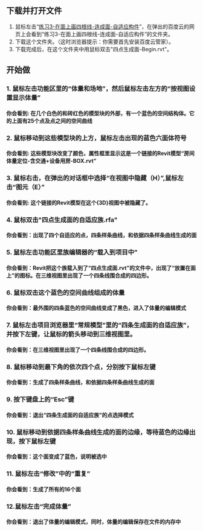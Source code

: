 ## 下载并打开文件

1. 鼠标左击“[练习3-在面上画四根线-连成面-自适应构件](http://pan.baidu.com/s/1Pbbvo)”，在弹出的百度云的网页上会看到“练习3-在面上画四根线-连成面-自适应构件”的文件夹。
2. 下载这个文件夹。（这时浏览器提示：你需要首先安装百度云管家）。
3. 下载完成后，在这个文件夹中用鼠标双击"四点生成面-Begin.rvt"。


## 开始做

### 1. 鼠标左击功能区里的“体量和场地”，然后鼠标左击左方的“按视图设置显示体量”


#### 你会看到: 在几个白色的和砖红色的模型块的外部，有一个蓝色的空间结构体。它的上面有25个点及点之间的空间曲线

### 2. 鼠标移动到这些模型块的上方，鼠标左击出现的蓝色六面体符号


#### 你会看到: 这些模型块改变了颜色，属性框里显示这是一个链接的Revit模型“房间体量定位-含交通+设备用房-BOX.rvt”

### 3. 鼠标右击，在弹出的对话框中选择“在视图中隐藏（H）”,鼠标左击“图元（E）”


#### 你会看到: 这个链接的Revit模型在这个{3D}视图中被隐藏了。

### 4. 鼠标双击"四点生成面的自适应族.rfa"


#### 你会看到：出现了四个自适应的点，四条样条曲线，和依据四条样条曲线生成的面

### 5. 鼠标左击功能区里族编辑器的“载入到项目中”


#### 你会看到：Revit把这个族载入到了“四点生成面.rvt”的文件中，出现了“放置在面上”的图标。在三维视图里出现了一个四条线围合成的四边形。	

### 6. 鼠标双击这个蓝色的空间曲线组成的体量


#### 你会看到：最外围的四条蓝色的空间曲线变成了黑色，进入了体量的编辑模式

### 7. 鼠标左击项目浏览器里“常规模型”里的“四条生成面的自适应族”，并按下左键，让鼠标的箭头移动到三维视图里。


#### 你会看到：在三维视图里出现了一个四条线围合成的四边形。

### 8. 鼠标移动到最下角的依次四个点，分别按下鼠标左键


#### 你会看到：生成了四条样条曲线，和依据四条样条曲线生成的面

### 9. 按下键盘上的“Esc”键


#### 你会看到：退出“四条生成面的自适应族”的点选择模式

### 10. 鼠标移动到依据四条样条曲线生成的面的边缘，等待蓝色的边缘出现，按下鼠标左键


#### 你会看到：这个面变成了蓝色，说明被选中

### 11. 鼠标左击“修改”中的“重复”


#### 你会看到：生成了所有的16个面

### 12.鼠标左击“完成体量”


#### 你会看到：退出了体量的编辑模式，同时，体量的编辑保存在文件的内存中



